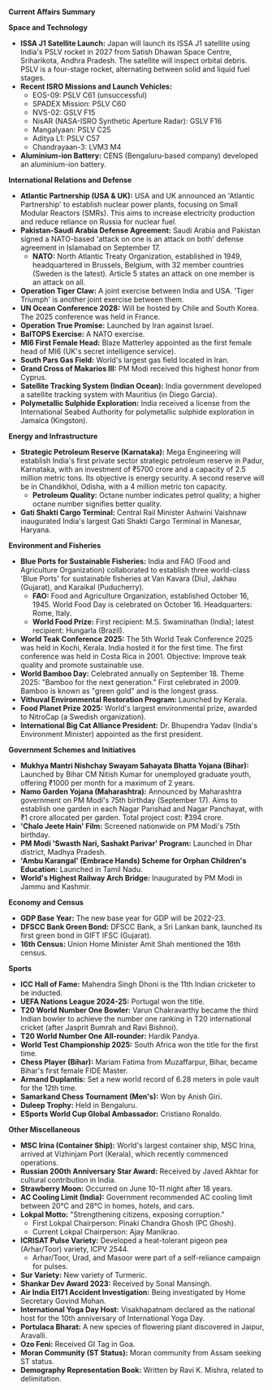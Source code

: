 **Current Affairs Summary**

**Space and Technology**
*   **ISSA J1 Satellite Launch:** Japan will launch its ISSA J1 satellite using India's PSLV rocket in 2027 from Satish Dhawan Space Centre, Sriharikota, Andhra Pradesh. The satellite will inspect orbital debris. PSLV is a four-stage rocket, alternating between solid and liquid fuel stages.
*   **Recent ISRO Missions and Launch Vehicles:**
    *   EOS-09: PSLV C61 (unsuccessful)
    *   SPADEX Mission: PSLV C60
    *   NVS-02: GSLV F15
    *   NisAR (NASA-ISRO Synthetic Aperture Radar): GSLV F16
    *   Mangalyaan: PSLV C25
    *   Aditya L1: PSLV C57
    *   Chandrayaan-3: LVM3 M4
*   **Aluminium-ion Battery:** CENS (Bengaluru-based company) developed an aluminium-ion battery.

**International Relations and Defense**
*   **Atlantic Partnership (USA & UK):** USA and UK announced an 'Atlantic Partnership' to establish nuclear power plants, focusing on Small Modular Reactors (SMRs). This aims to increase electricity production and reduce reliance on Russia for nuclear fuel.
*   **Pakistan-Saudi Arabia Defense Agreement:** Saudi Arabia and Pakistan signed a NATO-based 'attack on one is an attack on both' defense agreement in Islamabad on September 17.
    *   **NATO:** North Atlantic Treaty Organization, established in 1949, headquartered in Brussels, Belgium, with 32 member countries (Sweden is the latest). Article 5 states an attack on one member is an attack on all.
*   **Operation Tiger Claw:** A joint exercise between India and USA. 'Tiger Triumph' is another joint exercise between them.
*   **UN Ocean Conference 2028:** Will be hosted by Chile and South Korea. The 2025 conference was held in France.
*   **Operation True Promise:** Launched by Iran against Israel.
*   **BalTOPS Exercise:** A NATO exercise.
*   **MI6 First Female Head:** Blaze Matterley appointed as the first female head of MI6 (UK's secret intelligence service).
*   **South Pars Gas Field:** World's largest gas field located in Iran.
*   **Grand Cross of Makarios III:** PM Modi received this highest honor from Cyprus.
*   **Satellite Tracking System (Indian Ocean):** India government developed a satellite tracking system with Mauritius (in Diego Garcia).
*   **Polymetallic Sulphide Exploration:** India received a license from the International Seabed Authority for polymetallic sulphide exploration in Jamaica (Kingston).

**Energy and Infrastructure**
*   **Strategic Petroleum Reserve (Karnataka):** Mega Engineering will establish India's first private sector strategic petroleum reserve in Padur, Karnataka, with an investment of ₹5700 crore and a capacity of 2.5 million metric tons. Its objective is energy security. A second reserve will be in Chandikhol, Odisha, with a 4 million metric ton capacity.
    *   **Petroleum Quality:** Octane number indicates petrol quality; a higher octane number signifies better quality.
*   **Gati Shakti Cargo Terminal:** Central Rail Minister Ashwini Vaishnaw inaugurated India's largest Gati Shakti Cargo Terminal in Manesar, Haryana.

**Environment and Fisheries**
*   **Blue Ports for Sustainable Fisheries:** India and FAO (Food and Agriculture Organization) collaborated to establish three world-class 'Blue Ports' for sustainable fisheries at Van Kavara (Diu), Jakhau (Gujarat), and Karaikal (Puducherry).
    *   **FAO:** Food and Agriculture Organization, established October 16, 1945. World Food Day is celebrated on October 16. Headquarters: Rome, Italy.
    *   **World Food Prize:** First recipient: M.S. Swaminathan (India); latest recipient: Hungarla (Brazil).
*   **World Teak Conference 2025:** The 5th World Teak Conference 2025 was held in Kochi, Kerala. India hosted it for the first time. The first conference was held in Costa Rica in 2001. Objective: Improve teak quality and promote sustainable use.
*   **World Bamboo Day:** Celebrated annually on September 18. Theme 2025: "Bamboo for the next generation." First celebrated in 2009. Bamboo is known as "green gold" and is the longest grass.
*   **Vithuval Environmental Restoration Program:** Launched by Kerala.
*   **Food Planet Prize 2025:** World's largest environmental prize, awarded to NitroCap (a Swedish organization).
*   **International Big Cat Alliance President:** Dr. Bhupendra Yadav (India's Environment Minister) appointed as the first president.

**Government Schemes and Initiatives**
*   **Mukhya Mantri Nishchay Swayam Sahayata Bhatta Yojana (Bihar):** Launched by Bihar CM Nitish Kumar for unemployed graduate youth, offering ₹1000 per month for a maximum of 2 years.
*   **Namo Garden Yojana (Maharashtra):** Announced by Maharashtra government on PM Modi's 75th birthday (September 17). Aims to establish one garden in each Nagar Parishad and Nagar Panchayat, with ₹1 crore allocated per garden. Total project cost: ₹394 crore.
*   **'Chalo Jeete Hain' Film:** Screened nationwide on PM Modi's 75th birthday.
*   **PM Modi 'Swasth Nari, Sashakt Parivar' Program:** Launched in Dhar district, Madhya Pradesh.
*   **'Ambu Karangal' (Embrace Hands) Scheme for Orphan Children's Education:** Launched in Tamil Nadu.
*   **World's Highest Railway Arch Bridge:** Inaugurated by PM Modi in Jammu and Kashmir.

**Economy and Census**
*   **GDP Base Year:** The new base year for GDP will be 2022-23.
*   **DFSCC Bank Green Bond:** DFSCC Bank, a Sri Lankan bank, launched its first green bond in GIFT IFSC (Gujarat).
*   **16th Census:** Union Home Minister Amit Shah mentioned the 16th census.

**Sports**
*   **ICC Hall of Fame:** Mahendra Singh Dhoni is the 11th Indian cricketer to be inducted.
*   **UEFA Nations League 2024-25:** Portugal won the title.
*   **T20 World Number One Bowler:** Varun Chakravarthy became the third Indian bowler to achieve the number one ranking in T20 international cricket (after Jasprit Bumrah and Ravi Bishnoi).
*   **T20 World Number One All-rounder:** Hardik Pandya.
*   **World Test Championship 2025:** South Africa won the title for the first time.
*   **Chess Player (Bihar):** Mariam Fatima from Muzaffarpur, Bihar, became Bihar's first female FIDE Master.
*   **Armand Duplantis:** Set a new world record of 6.28 meters in pole vault for the 12th time.
*   **Samarkand Chess Tournament (Men's):** Won by Anish Giri.
*   **Duleep Trophy:** Held in Bengaluru.
*   **ESports World Cup Global Ambassador:** Cristiano Ronaldo.

**Other Miscellaneous**
*   **MSC Irina (Container Ship):** World's largest container ship, MSC Irina, arrived at Vizhinjam Port (Kerala), which recently commenced operations.
*   **Russian 200th Anniversary Star Award:** Received by Javed Akhtar for cultural contribution in India.
*   **Strawberry Moon:** Occurred on June 10-11 night after 18 years.
*   **AC Cooling Limit (India):** Government recommended AC cooling limit between 20°C and 28°C in homes, hotels, and cars.
*   **Lokpal Motto:** "Strengthening citizens, exposing corruption."
    *   First Lokpal Chairperson: Pinaki Chandra Ghosh (PC Ghosh).
    *   Current Lokpal Chairperson: Ajay Manikrao.
*   **ICRISAT Pulse Variety:** Developed a heat-tolerant pigeon pea (Arhar/Toor) variety, ICPV 2544.
    *   Arhar/Toor, Urad, and Masoor were part of a self-reliance campaign for pulses.
*   **Sur Variety:** New variety of Turmeric.
*   **Shankar Dev Award 2023:** Received by Sonal Mansingh.
*   **Air India EI171 Accident Investigation:** Being investigated by Home Secretary Govind Mohan.
*   **International Yoga Day Host:** Visakhapatnam declared as the national host for the 10th anniversary of International Yoga Day.
*   **Portulaca Bharat:** A new species of flowering plant discovered in Jaipur, Aravalli.
*   **Ozo Feni:** Received GI Tag in Goa.
*   **Moran Community (ST Status):** Moran community from Assam seeking ST status.
*   **Demography Representation Book:** Written by Ravi K. Mishra, related to delimitation.